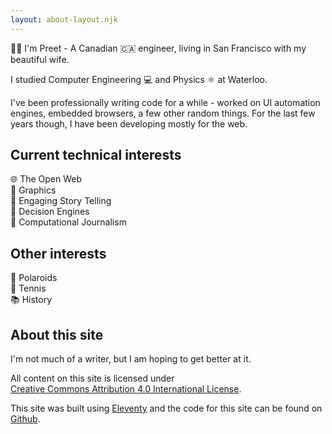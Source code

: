 ```yaml
---
layout: about-layout.njk
---
```


👋🏽 I'm Preet - A Canadian 🇨🇦 engineer, living in San Francisco with my beautiful wife.

I studied Computer Engineering 💻 and Physics ⚛️ at Waterloo.

I've been professionally writing code for a while - worked on UI automation engines, embedded browsers, a few other random things. 
For the last few years though, I have been developing mostly for the web.

## Current technical interests
🌐 The Open Web<br>
🎇 Graphics<br>
👀 Engaging Story Telling<br>
🧠 Decision Engines<br>
📰 Computational Journalism<br>

## Other interests
📸 Polaroids<br>
🎾 Tennis<br>
📚 History<br>

## About this site

I'm not much of a writer, but I am hoping to get better at it. 

All content on this site is licensed under<br>[Creative Commons Attribution 4.0 International License](https://creativecommons.org/licenses/by/4.0/).

This site was built using [Eleventy](https://www.11ty.io/) and the code for this site can be found on [Github](https://github.com/pshihn/shihn.ca).